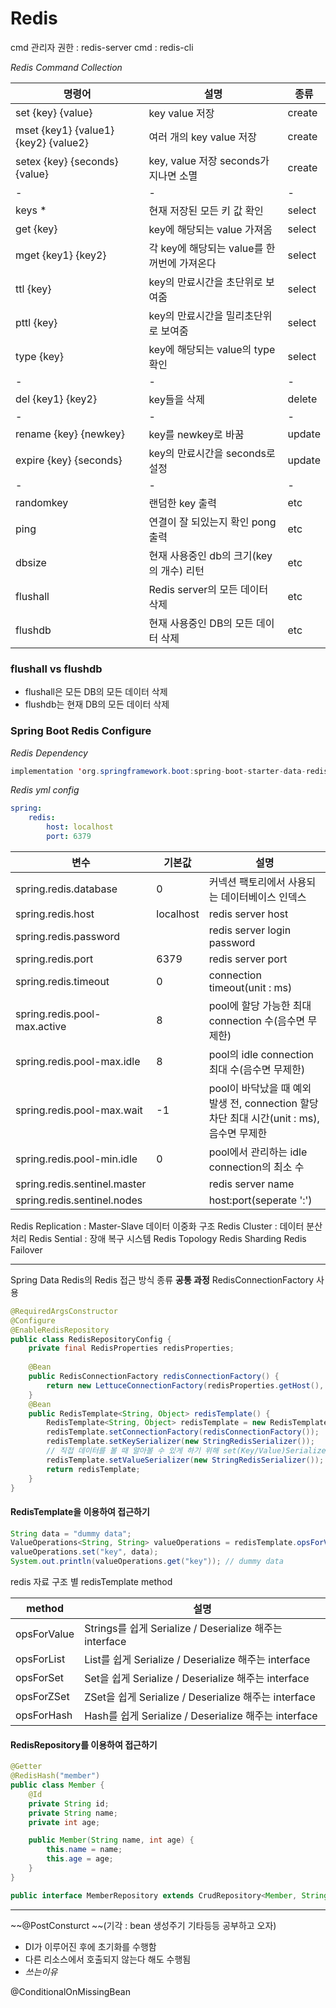# Redis

cmd 관리자 권한 : redis-server
cmd : redis-cli


_Redis Command Collection_

|명령어|설명|종류|
|---|---|---|
|set {key} {value}|key value 저장| create|
|mset {key1} {value1} {key2} {value2}| 여러 개의 key value 저장|create|
|setex {key} {seconds} {value}| key, value 저장 seconds가 지나면 소멸| create|
|-|-|-|
|keys \*| 현재 저장된 모든 키 값 확인| select|
|get {key}|key에 해당되는 value 가져옴|select|
|mget {key1} {key2}|각 key에 해당되는 value를 한꺼번에 가져온다|select|
|ttl {key}|key의 만료시간을 초단위로 보여줌|select|
|pttl {key}|key의 만료시간을 밀리초단위로 보여줌|select|
|type {key}|key에 해당되는 value의 type 확인|select|
|-|-|-|
|del {key1} {key2}|key들을 삭제|delete|
|-|-|-|
|rename {key} {newkey}|key를 newkey로 바꿈|update|
|expire {key} {seconds}|key의 만료시간을 seconds로 설정|update|
|-|-|-|
|randomkey|랜덤한 key 출력|etc|
|ping|연결이 잘 되있는지 확인 pong출력|etc|
|dbsize|현재 사용중인 db의 크기(key의 개수) 리턴|etc|
|flushall|Redis server의 모든 데이터 삭제|etc|
|flushdb|현재 사용중인 DB의 모든 데이터 삭제|etc|

### flushall vs flushdb
- flushall은 모든 DB의 모든 데이터 삭제
- flushdb는 현재 DB의 모든 데이터 삭제


### Spring Boot Redis Configure
_Redis Dependency_
```java
implementation 'org.springframework.boot:spring-boot-starter-data-redis'
```

_Redis yml config_
```yml
spring:
	redis:
		host: localhost
		port: 6379
```

|변수|기본값|설명|
|--|--|--|
|spring.redis.database|0|커넥션 팩토리에서 사용되는 데이터베이스 인덱스|
|spring.redis.host|localhost|redis server host|
|spring.redis.password||redis server login password|
|spring.redis.port|6379|redis server port|
|spring.redis.timeout|0|connection timeout(unit : ms)|
|spring.redis.pool-max.active|8|pool에 할당 가능한 최대 connection 수(음수면 무제한)|
|spring.redis.pool-max.idle|8|pool의 idle connection 최대 수(음수면 무제한)|
|spring.redis.pool-max.wait|-1|pool이 바닥났을 때 예외 발생 전, connection 할당 차단 최대 시간(unit : ms), 음수면 무제한|
|spring.redis.pool-min.idle|0|pool에서 관리하는 idle connection의 최소 수|
|spring.redis.sentinel.master||redis server name|
|spring.redis.sentinel.nodes||host:port(seperate ':')|



Redis Replication : Master-Slave 데이터 이중화 구조
Redis Cluster : 데이터 분산 처리
Redis Sential : 장애 복구 시스템
Redis Topology
Redis Sharding 
Redis Failover

---
Spring Data Redis의 Redis 접근 방식 종류
__공통 과정__
RedisConnectionFactory 사용

```java
@RequiredArgsConstructor
@Configure
@EnableRedisRepository
public class RedisRepositoryConfig {
	private final RedisProperties redisProperties;
	
	@Bean
	public RedisConnectionFactory redisConnectionFactory() {
		return new LettuceConnectionFactory(redisProperties.getHost(), redisProperties.getPort());
	}
	@Bean
	public RedisTemplate<String, Object> redisTemplate() {
		RedisTemplate<String, Object> redisTemplate = new RedisTemplate<>();
		redisTemplate.setConnectionFactory(redisConnectionFactory());
		redisTemplate.setKeySerializer(new StringRedisSerializer()); 
		// 직접 데이터를 볼 때 알아볼 수 있게 하기 위해 set(Key/Value)Serializer 사용
		redisTemplate.setValueSerializer(new StringRedisSerializer());
		return redisTemplate;
	}
}
```


#### RedisTemplate을 이용하여 접근하기

```java
String data = "dummy data";
ValueOperations<String, String> valueOperations = redisTemplate.opsForValue();
valueOperations.set("key", data);
System.out.println(valueOperations.get("key")); // dummy data
```

redis 자료 구조 별 redisTemplate method

|method|설명|
|--|--|
|opsForValue|Strings를 쉽게 Serialize / Deserialize 해주는 interface|
|opsForList|List를 쉽게 Serialize / Deserialize 해주는 interface|
|opsForSet|Set을 쉽게 Serialize / Deserialize 해주는 interface|
|opsForZSet|ZSet을 쉽게 Serialize / Deserialize 해주는 interface|
|opsForHash|Hash를 쉽게 Serialize / Deserialize 해주는 interface|


#### RedisRepository를 이용하여 접근하기

```java
@Getter
@RedisHash("member")
public class Member {
	@Id
	private String id;
	private String name;
	private int age;

	public Member(String name, int age) {
		this.name = name;
		this.age = age;
	}
}
```

```java
public interface MemberRepository extends CrudRepository<Member, String> {}
```

---

~~@PostConsturct ~~(기각 : bean 생성주기 기타등등 공부하고 오자)
- DI가 이루어진 후에 초기화를 수행함
- 다른 리소스에서 호출되지 않는다 해도 수행됨
- _쓰는이유_

@ConditionalOnMissingBean
